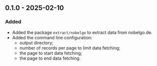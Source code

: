 ## 0.1.0 - 2025-02-10

### Added

- Added the package `extract/nobelgo` to extract data from nobelgo.de.
- Added the command line configuration:
  - output directory;
  - number of records per page to limit data fetching;
  - the page to start data fetching;
  - the page to end data fetching.
